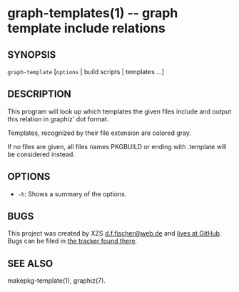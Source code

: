 graph-templates(1) -- graph template include relations
======================================================

## SYNOPSIS

`graph-template` [`options` | build scripts | templates ...]


## DESCRIPTION

This program will look up which templates the given files include and output this relation in graphiz' dot format.

Templates, recognized by their file extension are colored gray.

If no files are given, all files names PKGBUILD or ending with .template will be considered instead.


## OPTIONS

  - `-h`:
    Shows a summary of the options.


## BUGS

This project was created by XZS <d.f.fischer@web.de> and [lives at GitHub](http://github.com/dffischer/pkgrepotools). Bugs can be filed in [the tracker found there](http://github.com/dffischer/pkgrepotools/issues).


## SEE ALSO

makepkg-template(1), graphiz(7).
